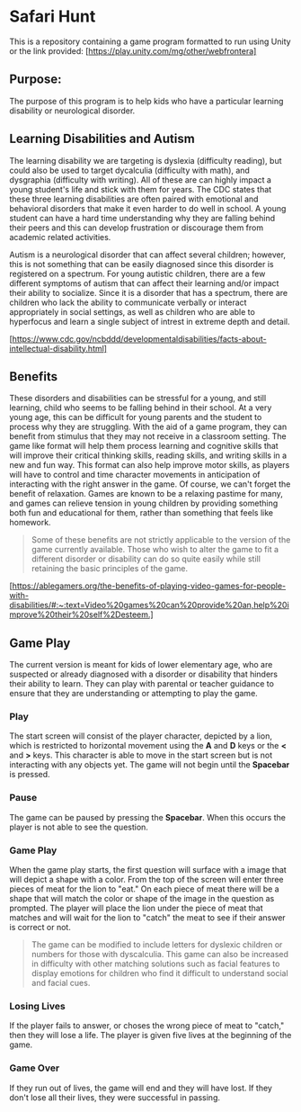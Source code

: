 # Safari Hunt

This is a repository containing a game program formatted to run using Unity or the link provided:
[https://play.unity.com/mg/other/webfrontera]

## Purpose:

The purpose of this program is to help kids who have a particular learning disability or neurological disorder.

## Learning Disabilities and Autism

The learning disability we are targeting is dyslexia (difficulty reading), but could also be used to target dycalculia (difficulty with math), and 
dysgraphia (difficulty with writing). All of these are can highly impact a young student's life and stick with them for years. The CDC states that these three learning disabilities are often paired with emotional and behavioral disorders that make it even harder to do well in school. A young student can have a hard time understanding why they are falling behind their peers and this can develop frustration or discourage them from academic related activities.

Autism is a neurological disorder that can affect several children; however, this is not something that can be easily diagnosed since this disorder is registered on a spectrum. For young autistic children, there are a few different symptoms of autism that can affect their learning and/or impact their ability to socialize. Since it is a disorder that has a spectrum, there are children who lack the ability to communicate verbally or interact appropriately in social settings, as well as children who are able to hyperfocus and learn a single subject of intrest in extreme depth and detail. 

[https://www.cdc.gov/ncbddd/developmentaldisabilities/facts-about-intellectual-disability.html]

## Benefits

These disorders and disabilities can be stressful for a young, and still learning, child who seems to be falling behind in their school. At a very young age, this can be difficult for young parents and the student to process why they are struggling. With the aid of a game program, they can benefit from stimulus that they may not receive in a classroom setting. The game like format will help them process learning and cognitive skills that will improve their critical thinking skills, reading skills, and writing skills in a new and fun way. This format can also help improve motor skills, as players will have to control and time character movements in anticipation of interacting with the right answer in the game. Of course, we can't forget the benefit of relaxation. Games are known to be a relaxing pastime for many, and games can relieve tension in young children by providing something both fun and educational for them, rather than something that feels like homework.

>Some of these benefits are not strictly applicable to the version of the game currently available. Those who wish to alter the game to fit a different disorder or disability can do so quite easily while still retaining the basic principles of the game.

[https://ablegamers.org/the-benefits-of-playing-video-games-for-people-with-disabilities/#:~:text=Video%20games%20can%20provide%20an,help%20improve%20their%20self%2Desteem.]

## Game Play

The current version is meant for kids of lower elementary age, who are suspected or already diagnosed with a disorder or disability that hinders their ability to learn. They can play with parental or teacher guidance to ensure that they are understanding or attempting to play the game.

### Play

The start screen will consist of the player character, depicted by a lion, which is restricted to horizontal movement using the **A** and **D** keys or the **<** and **>** keys. This character is able to move in the start screen but is not interacting with any objects yet. The game will not begin until the **Spacebar** is pressed.

### Pause

The game can be paused by pressing the **Spacebar**. When this occurs the player is not able to see the question.

### Game Play

When the game play starts, the first question will surface with a image that will depict a shape with a color. From the top of the screen will enter three pieces of meat for the lion to "eat." On each piece of meat there will be a shape that will match the color or shape of the image in the question as prompted. The player will place the lion under the piece of meat that matches and will wait for the lion to "catch" the meat to see if their answer is correct or not.

>The game can be modified to include letters for dyslexic children or numbers for those with dyscalculia. This game can also be increased in difficulty with other matching solutions such as facial features to display emotions for children who find it difficult to understand social and facial cues.

### Losing Lives

If the player fails to answer, or choses the wrong piece of meat to "catch," then they will lose a life. The player is given five lives at the beginning of the game.

### Game Over

If they run out of lives, the game will end and they will have lost. If they don't lose all their lives, they were successful in passing.
